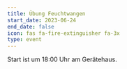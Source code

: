 ```yaml
---
title: Übung Feuchtwangen
start_date: 2023-06-24
end_date: false
icon: fas fa-fire-extinguisher fa-3x
type: event
---
```

Start ist um 18:00 Uhr am Gerätehaus.